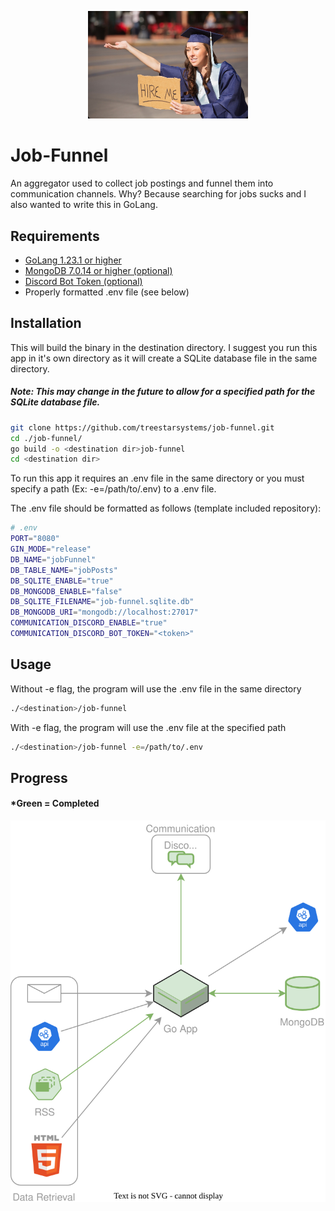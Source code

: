 <p align="center">
<img src="./job-funnel-logo.jpg" width="256"/>
</p>

# Job-Funnel
An aggregator used to collect job postings and funnel them into communication channels. Why? Because searching for jobs sucks and I also wanted to write this in GoLang.

## Requirements
- [GoLang 1.23.1 or higher](https://go.dev/doc/install)
- [MongoDB 7.0.14 or higher (optional)](https://www.mongodb.com/docs/manual/administration/install-community/)
- [Discord Bot Token (optional)](https://discord.com/developers/applications)
- Properly formatted .env file (see below)

## Installation
This will build the binary in the destination directory. I suggest you run this app in it's own directory as it will create a SQLite database file in the same directory. 

##### Note: This may change in the future to allow for a specified path for the SQLite database file.
```bash
git clone https://github.com/treestarsystems/job-funnel.git
cd ./job-funnel/
go build -o <destination dir>job-funnel
cd <destination dir>
```
To run this app it requires an .env file in the same directory or you must specify a path (Ex: -e=/path/to/.env) to a .env file. 

The .env file should be formatted as follows (template included repository):
```bash
# .env
PORT="8080"
GIN_MODE="release"
DB_NAME="jobFunnel"
DB_TABLE_NAME="jobPosts"
DB_SQLITE_ENABLE="true"
DB_MONGODB_ENABLE="false"
DB_SQLITE_FILENAME="job-funnel.sqlite.db"
DB_MONGODB_URI="mongodb://localhost:27017"
COMMUNICATION_DISCORD_ENABLE="true"
COMMUNICATION_DISCORD_BOT_TOKEN="<token>"
```

## Usage

Without -e flag, the program will use the .env file in the same directory
```bash
./<destination>/job-funnel
```

With -e flag, the program will use the .env file at the specified path
```bash
./<destination>/job-funnel -e=/path/to/.env
```

## Progress
#### *Green = Completed

<p align="center">
<img src="./job-search.drawio.svg" width="512"/>
</p>